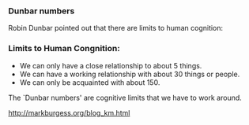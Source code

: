 ### Dunbar numbers

Robin Dunbar pointed out that there are limits to human cognition:

### Limits to Human Congnition:
* We can only have a close relationship to about 5 things.
* We can have a working relationship with about 30 things or people.
* We can only be acquainted with about 150.

The `Dunbar numbers' are cognitive limits that we have to work around.

http://markburgess.org/blog_km.html
